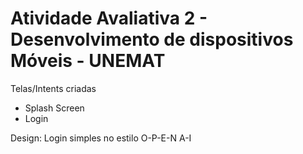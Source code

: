 # Atividade Avaliativa 2 - Desenvolvimento de dispositivos Móveis - UNEMAT


Telas/Intents criadas

- Splash Screen
- Login

Design: Login simples no estilo O-P-E-N A-I
  
